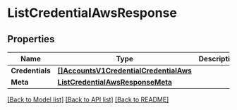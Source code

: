 # ListCredentialAwsResponse

## Properties

Name | Type | Description | Notes
------------ | ------------- | ------------- | -------------
**Credentials** | [**[]AccountsV1CredentialCredentialAws**](accounts.v1.credential.credential_aws.md) |  | [optional] 
**Meta** | [**ListCredentialAwsResponseMeta**](ListCredentialAwsResponse_meta.md) |  | [optional] 

[[Back to Model list]](../README.md#documentation-for-models) [[Back to API list]](../README.md#documentation-for-api-endpoints) [[Back to README]](../README.md)


